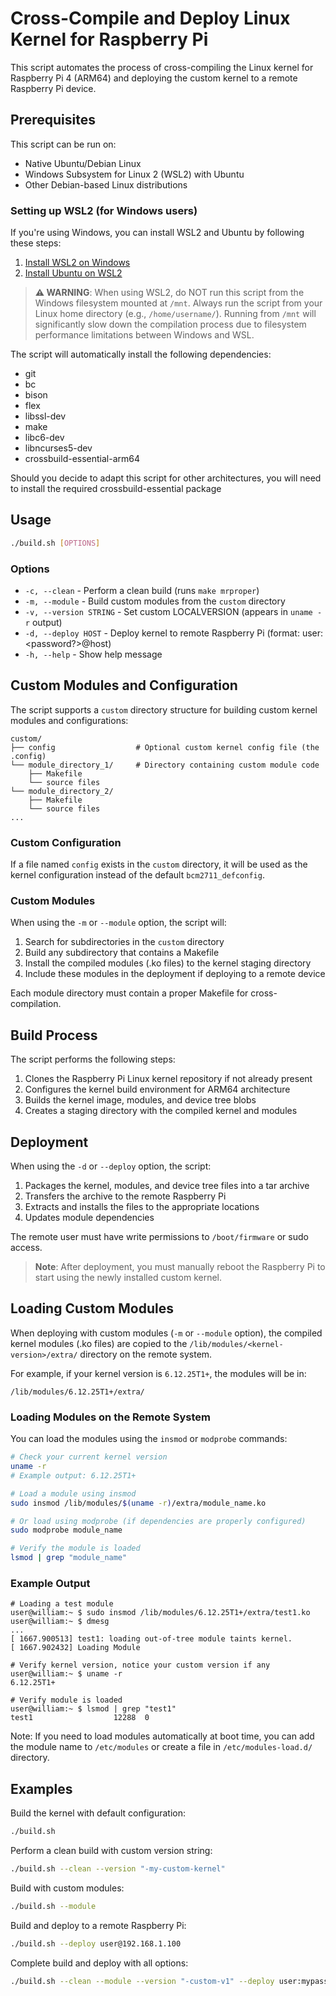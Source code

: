 # Cross-Compile and Deploy Linux Kernel for Raspberry Pi

This script automates the process of cross-compiling the Linux kernel for Raspberry Pi 4 (ARM64) and deploying the custom kernel
to a remote Raspberry Pi device.

## Prerequisites

This script can be run on:
- Native Ubuntu/Debian Linux
- Windows Subsystem for Linux 2 (WSL2) with Ubuntu
- Other Debian-based Linux distributions

### Setting up WSL2 (for Windows users)

If you're using Windows, you can install WSL2 and Ubuntu by following these steps:
1. [Install WSL2 on Windows](https://learn.microsoft.com/en-us/windows/wsl/install)
2. [Install Ubuntu on WSL2](https://ubuntu.com/wsl)

> **⚠️ WARNING**: When using WSL2, do NOT run this script from the Windows filesystem mounted at `/mnt`. Always run the script from your Linux home directory (e.g., `/home/username/`). Running from `/mnt` will significantly slow down the compilation process due to filesystem performance limitations between Windows and WSL.

The script will automatically install the following dependencies:
- git
- bc
- bison
- flex
- libssl-dev
- make
- libc6-dev
- libncurses5-dev
- crossbuild-essential-arm64

Should you decide to adapt this script for other architectures, you will need to install the required crossbuild-essential
package
## Usage

```bash
./build.sh [OPTIONS]
```

### Options

- `-c, --clean` - Perform a clean build (runs `make mrproper`)
- `-m, --module` - Build custom modules from the `custom` directory
- `-v, --version STRING` - Set custom LOCALVERSION (appears in `uname -r` output)
- `-d, --deploy HOST` - Deploy kernel to remote Raspberry Pi (format: user:<password?>@host)
- `-h, --help` - Show help message

## Custom Modules and Configuration

The script supports a `custom` directory structure for building custom kernel modules and configurations:

```
custom/
├── config                  # Optional custom kernel config file (the .config)
└── module_directory_1/     # Directory containing custom module code
    ├── Makefile
    └── source files
└── module_directory_2/
    ├── Makefile
    └── source files
...
```

### Custom Configuration

If a file named `config` exists in the `custom` directory, it will be used as the kernel configuration instead of the default `bcm2711_defconfig`.

### Custom Modules

When using the `-m` or `--module` option, the script will:
1. Search for subdirectories in the `custom` directory
2. Build any subdirectory that contains a  Makefile
3. Install the compiled modules (.ko files) to the kernel staging directory
4. Include these modules in the deployment if deploying to a remote device

Each module directory must contain a proper Makefile for cross-compilation.

## Build Process

The script performs the following steps:
1. Clones the Raspberry Pi Linux kernel repository if not already present
2. Configures the kernel build environment for ARM64 architecture
3. Builds the kernel image, modules, and device tree blobs
4. Creates a staging directory with the compiled kernel and modules

## Deployment

When using the `-d` or `--deploy` option, the script:
1. Packages the kernel, modules, and device tree files into a tar archive
2. Transfers the archive to the remote Raspberry Pi
3. Extracts and installs the files to the appropriate locations
4. Updates module dependencies

The remote user must have write permissions to `/boot/firmware` or sudo access.

> **Note**: After deployment, you must manually reboot the Raspberry Pi to start using the newly installed custom kernel.

## Loading Custom Modules

When deploying with custom modules (`-m` or `--module` option), the compiled kernel modules (.ko files) are copied to the `/lib/modules/<kernel-version>/extra/` directory on the remote system.

For example, if your kernel version is `6.12.25T1+`, the modules will be in:
```
/lib/modules/6.12.25T1+/extra/
```

### Loading Modules on the Remote System

You can load the modules using the `insmod` or `modprobe` commands:

```bash
# Check your current kernel version
uname -r
# Example output: 6.12.25T1+

# Load a module using insmod
sudo insmod /lib/modules/$(uname -r)/extra/module_name.ko

# Or load using modprobe (if dependencies are properly configured)
sudo modprobe module_name

# Verify the module is loaded
lsmod | grep "module_name"
```

### Example Output

```
# Loading a test module
user@william:~ $ sudo insmod /lib/modules/6.12.25T1+/extra/test1.ko
user@william:~ $ dmesg
...
[ 1667.900513] test1: loading out-of-tree module taints kernel.
[ 1667.902432] Loading Module

# Verify kernel version, notice your custom version if any
user@william:~ $ uname -r
6.12.25T1+

# Verify module is loaded
user@william:~ $ lsmod | grep "test1"
test1                  12288  0
```

Note: If you need to load modules automatically at boot time, you can add the module name to `/etc/modules` or create a file in `/etc/modules-load.d/` directory.

## Examples

Build the kernel with default configuration:
```bash
./build.sh
```

Perform a clean build with custom version string:
```bash
./build.sh --clean --version "-my-custom-kernel"
```

Build with custom modules:
```bash
./build.sh --module
```

Build and deploy to a remote Raspberry Pi:
```bash
./build.sh --deploy user@192.168.1.100
```

Complete build and deploy with all options:
```bash
./build.sh --clean --module --version "-custom-v1" --deploy user:mypassword@192.168.1.100